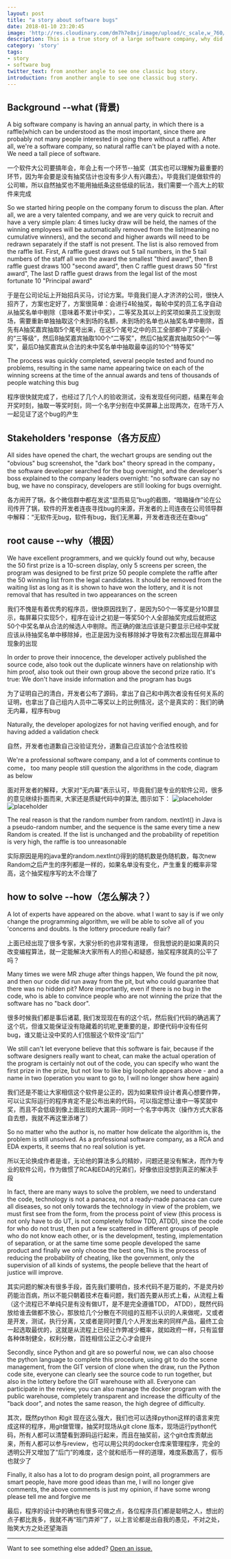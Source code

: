 ```yaml
---
layout: post
title: "a story about software bugs"
date: 2018-01-10 23:20:45
image: 'http://res.cloudinary.com/dm7h7e8xj/image/upload/c_scale,w_760/v1502757949/o-sombra_xyw4wq.jpg'
description: This is a true story of a large software company, why did the bug occur, is the lack of unit testing, system testing? No TDD or ATDD? Are we missing RCA and EDA? I think maybe as a large company this aspect is very professional, I want to look at this from another angle
category: 'story'
tags:
- story
- software bug
twitter_text: from another angle to see one classic bug story.
introduction: from another angle to see one classic bug story.
---
```



## Background --what (背景)
A big software company is having an annual party, in which there is a raffle(which can be understood as the most important, since there are probably not many people interested in going there without a raffle). After all, we're a software company, so natural raffle can't be played with a note. We need a tall piece of software.

一个软件大公司要搞年会，年会上有一个环节--抽奖（其实也可以理解为最重要的环节，因为年会要是没有抽奖估计也没有多少人有兴趣去）。毕竟我们是做软件的公司嘛，所以自然抽奖也不能用抽纸条这些低级的玩法，我们需要一个高大上的软件来完成

So we started hiring people on the company forum to discuss the plan. After all, we are a very talented company, and we are very quick to recruit and have a very simple plan: 4 times lucky draw will be held, the names of the winning employees will be automatically removed from the list(meaning no cumulative winners), and the second and higher awards will need to be redrawn separately if the staff is not present. The list is also removed from the raffle list. First, A raffle guest draws out 5 tail numbers, in the 5 tail numbers of the staff all won the award the smallest "third award", then B raffle guest draws 100 "second award", then C raffle guest draws 50 "first award", The last D raffle guest draws from the legal list of the most fortunate 10 "Principal award"

于是在公司论坛上开始招兵买马，讨论方案。毕竟我们是人才济济的公司，很快人招齐了，方案也定好了，方案很简单：会进行4轮抽奖，每轮中奖的员工名字自动从抽奖名单中剔除（意味着不累计中奖），二等奖及其以上的奖项如果员工没到现场，需要重新单独抽取这个未到场的名额，未到场的名单也从抽奖名单中剔除，首先有A抽奖嘉宾抽取5个尾号出来，在这5个尾号之中的员工全部都中了奖最小的“三等级”，然后B抽奖嘉宾抽取100个“二等奖”，然后C抽奖嘉宾抽取50个“一等奖”，最后D抽奖嘉宾从合法的未中奖名单中抽取最幸运的10个“特等奖”


The process was quickly completed, several people tested and found no problems, resulting in the same name appearing twice on each of the winning screens at the time of the annual awards and tens of thousands of people watching this bug

程序很快就完成了，也经过了几个人的验收测试，没有发现任何问题，结果在年会开奖时刻，抽取一等奖时刻，同一个名字分别在中奖屏幕上出现两次，在场千万人一起见证了这个bug的产生



## Stakeholders 'response（各方反应）

All sides have opened the chart, the wechart groups are sending out the "obvious" bug screenshot, the "dark box" theory spread in the company，the software developer searched for the bug overnight, and the developer's boss explained to the company leaders overnight: "no software can say no bug, we have no conspiracy, developers are still looking for bugs overnight.

各方闹开了锅，各个微信群中都在发这“显而易见”bug的截图，“暗箱操作”论在公司传开了锅，软件的开发者连夜寻找bug的来源，开发者的上司连夜在公司领导群中解释：“无软件无bug，软件有bug，我们无黑幕，开发者连夜还在查bug”



## root cause --why（根因）
We have excellent programmers, and we quickly found out why, because the 50 first prize is a 10-screen display, only 5 screens per screen, the program was designed to be first prize 50 people complete the raffle after the 50 winning list from the legal candidates. It should be removed from the waiting list as long as it is shown to have won the lottery, and it is not removal that has resulted in two appearances on the screen

我们不愧是有着优秀的程序员，很快原因找到了，是因为50个一等奖是分10屏显示，每屏幕只实现5个，程序在设计之初是一等奖50个人全部抽奖完成后就把这50个中奖名单从合法的候选人中剔除。而正确的做法应该是只要显示已经中奖就应该从待抽奖名单中移除掉，也正是因为没有移除掉才导致有2次都出现在屏幕中现象的出现

In order to prove their innocence, the developer actively published the source code, also took out the duplicate winners have on relationship with him proof, also took out their own group above the second prize ratio. It's true: We don't have inside information and the program has bugs

为了证明自己的清白，开发者公布了源码，拿出了自己和中两次者没有任何关系的证明，也拿出了自己组内人员中二等奖以上的比例情况，这个是真实的：我们的确无内幕，程序有bug


Naturally, the developer apologizes for not having verified enough, and for having added a validation check

自然，开发者也道歉自己没验证充分，道歉自己应该加个合法性校验

We're a professional software company, and a lot of comments continue to come， too many people still question the algorithms in the code, diagram as below

面对开发者的解释，大家对“无内幕”表示认可，毕竟我们是专业的软件公司，很多的意见继续扑面而来, 大家还是质疑代码中的算法, 图示如下：
![placeholder](http://res.cloudinary.com/wangliyao518/image/upload/v1520338606/comments1_r26tav.png "comments 1 image")
![placeholder](http://res.cloudinary.com/wangliyao518/image/upload/v1520338606/comments2_wqvh8k.png "comments 2 image")

The real reason is that the random number from random. nextInt() in Java is a pseudo-random number, and the sequence is the same every time a new Random is created. If the list is unchanged and the probability of repetition is very high, the raffle is too unreasonable

实际原因是用的java里的random.nextInt()得到的随机数是伪随机数，每次new Random之后产生的序列都是一样的，如果名单没有变化，产生重复的概率非常高，这个抽奖程序写的太不合理了


## how to solve --how（怎么解决？）
A lot of experts have appeared on the above. what I want to say is if we only change the programming algorithm, we will be able to solve all of you 'concerns and doubts. Is the lottery procedure really fair?

上面已经出现了很多专家，大家分析的也非常有道理， 但我想说的是如果真的只改变编程算法，就一定能解决大家所有人的担心和疑惑，抽奖程序就真的公平了吗？


Many times we were MR zhuge after things happen, We found the pit now, and then our code did run away from the pit, but who could guarantee that there was no hidden pit? More importantly, even if there is no bug in the code, who is able to convince people who are not winning the prize that the software has no "back door".

很多时候我们都是事后诸葛, 我们发现现在有的这个坑，然后我们代码的确逃离了这个坑，但谁又能保证没有隐藏着的坑呢,更重要的是，即便代码中没有任何bug，谁又能让没中奖的人们信服这个软件没“后门”


We still can't let everyone believe that this software is fair, because if the software designers really want to cheat, can make the actual operation of the program is certainly not out of the code, you can specify who want the first prize in the prize, but not low to like big loophole appears above - and a name in two (operation you want to go to, I will no longer show here again)

我们还是不能让大家相信这个软件是公正的，因为如果软件设计者真心想要作弊，可以让实际运行的程序肯定不是公布出来的代码，可以指定想让谁中一等奖就中奖，而且不会低级到像上面出现的大漏洞--同时一个名字中两次（操作方式大家各自去想，我就不再这里添堵了）

So no matter who the author is, no matter how delicate the algorithm is, the problem is still unsolved. As a professional software company, as a RCA and EDA experts, it seems that no real solution is yet.

所以无论换成作者是谁，无论他的算法多么的精妙，问题还是没有解决，而作为专业的软件公司，作为做惯了RCA和EDA的兄弟们，好像依旧没想到真正的解决手段

In fact, there are many ways to solve the problem, we need to understand the code, technology is not a panacea, not a ready-made panacea can cure all diseases, so not only towards the technology in view of the problem, we must first see from the form, from the process point of view (this process is not only have to do UT, is not completely follow TDD, ATDD), since the code for who do not trust, then put a few scattered in different groups of people who do not know each other, or is the development, testing, implementation of separation, or at the same time some people developed the same product and finally we only choose the best one,This is the process of reducing the probability of cheating, like the government, only the supervision of all kinds of systems, the people believe that the heart of justice will improve.

其实问题的解决有很多手段，首先我们要明白，技术代码不是万能的，不是灵丹妙药能治百病，所以不能只朝着技术在看问题，我们首先要从形式上看，从流程上看（这个流程已不单纯只是有没有做UT，是不是完全遵循TDD， ATDD），既然代码放给谁去做都不放心，那放给几个分散在不同组的互相不认识的人来做呢，又或者是开发，测试，执行分离，又或者是同时要几个人开发出来的同样产品，最终工会一起选取最优的，这就是从流程上已经让作弊减少概率，就如政府一样，只有监督各种体制健全，权利分散，百姓相信公正之心才会提升

Secondly, since Python and git are so powerful now, we can also choose the python language to complete this procedure, using git to do the scene management, from the GIT version of clone when the draw, run the Python code site, everyone can clearly see the source code to run together, but also in the lottery before the GIT warehouse with all. Everyone can participate in the review, you can also manage the docker program with the public warehouse, completely transparent and increase the difficulty of the "back door", and notes the same reason, the high degree of difficulty.

其次，既然python 和git 现在这么强大，我们也可以选择python这样的语言来完成这样的程序，用git做管理，抽奖时现场从git clone 版本，现场运行python代码，所有人都可以清楚看到源码运行起来，而且在抽奖前，这个git仓库贡献出来，所有人都可以参与review，也可以用公共的docker仓库来管理程序，完全的透明公开又增加了“后门”的难度，这个就和纸币一样的道理，难度系数高了，假币也就少了


Finally, it also has a lot to do program design point, all programmers are smart people, have more good ideas than me, I will no longer give comments, the above comments is just my opinion, if have some wrong please tell me and forgive me

最后，程序的设计中的确也有很多可做之点，各位程序员们都是聪明之人，想出的点子都比我多，我就不再“班门弄斧”了，以上言论都是出自我的愚见，不对之处，贻笑大方之处还望海涵




-----

Want to see something else added? <a href="https://github.com/wangliyao518/blog/issues/new">Open an issue.</a>















